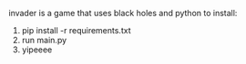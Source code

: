 invader is a game that uses black holes and python
to install: 
1. pip install -r requirements.txt
2. run main.py
3. yipeeee
